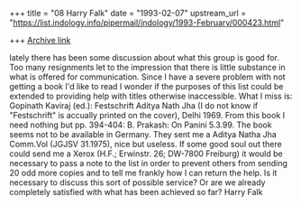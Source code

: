 +++
title = "08 Harry Falk"
date = "1993-02-07"
upstream_url = "https://list.indology.info/pipermail/indology/1993-February/000423.html"

+++
[Archive link](https://list.indology.info/pipermail/indology/1993-February/000423.html)

lately there has been some discussion about what this group is good for.
Too many resignments let to the impression that there is little substance
in what is offered for communication. Since I have a severe problem with
not getting a book I'd like to read I wonder if the purposes of this list
could be extended to providing help with titles otherwise inaccessible.
    What I miss is: Gopinath Kaviraj (ed.): Festschrift Aditya Nath Jha
(I do not know if "Festschrift" is accually printed on the cover), Delhi
1969. From this book I need nothing but pp. 394-404: B. Prakash: On Panini
5.3.99.
    The book seems not to be available in Germany. They sent me a Aditya
Natha Jha Comm.Vol (JGJSV 31.1975), nice but useless. If some good soul
out there could send me a Xerox (H.F.; Erwinstr. 26; DW-7800 Freiburg)
it would be necessary to pass a note to the list in order to prevent others
from sending 20 odd more copies and to tell me frankly how I can
return the help.
    Is it necessary to discuss this sort of possible service? Or are we
already completely satisfied with what has been achieved so far?
Harry Falk




